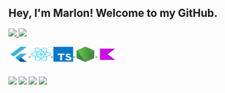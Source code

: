 ## Hey, I'm Marlon! Welcome to my GitHub.
<div>
  <a href="https://github.com/93marlonsilva">
  <img height="170em" src="https://github-readme-stats.vercel.app/api?username=93marlonsilva&show_icons=true&theme=dark&include_all_commits=true&count_private=true"/>
  <img height="120em" src="https://github-readme-stats.vercel.app/api/top-langs/?username=93marlonsilva&layout=compact&langs_count=7&theme=dark"/>
</div>
<div style="display: inline_block"><br>
   <img align="center" alt="Marlon-Flutter" height="30" width="40" src="https://raw.githubusercontent.com/devicons/devicon/master/icons/flutter/flutter-original.svg">
   <img align="center" alt="Marlon-React" height="30" width="40" src="https://raw.githubusercontent.com/devicons/devicon/master/icons/react/react-original.svg">
   <img align="center" alt="Marlon-Ts" height="30" width="40" src="https://raw.githubusercontent.com/devicons/devicon/master/icons/typescript/typescript-plain.svg">
   <img align="center" alt="Marlon-Node" height="30" width="40" src="https://raw.githubusercontent.com/devicons/devicon/master/icons/nodejs/nodejs-original.svg">
   <img align="center" alt="Marlon-Kotlin" height="30" width="40" src="https://raw.githubusercontent.com/devicons/devicon/master/icons/kotlin/kotlin-plain.svg">
</div>
  
   
  ##
 
<div> 
  <a href = "https://www.instagram.com/93marlonsilva"><img src="https://img.shields.io/badge/-Instagram-39deff?style=for-the-badge&logoColor=white" target="_blank"></a>
  <a href = "mailto:marlon.m_silva@outlook.com"><img src="https://img.shields.io/badge/-Outlook-1E90FF?style=for-the-badge&logoColor=white" target="_blank"></a>
  <a href="https://www.linkedin.com/in/marlon-silva-910b1783/" target="_blank"><img src="https://img.shields.io/badge/-LinkedIn-30c6e1?style=for-the-badge&logo=linkedin&logoColor=white" target="_blank"></a> 
  <a href="https://portifolio-marlon-silva93.vercel.app/" target="_blank"><img src="https://img.shields.io/badge/-Portifolio-00d7b3?style=for-the-badge&logo=portifolio&logoColor=white" target="_blank"></a> 
</div>
